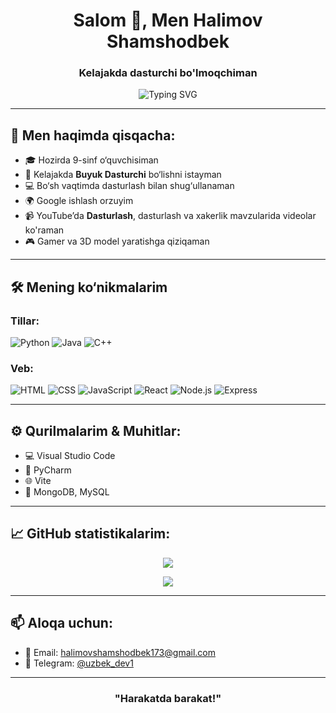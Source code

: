 <h1 align="center">Salom 👋, Men Halimov Shamshodbek</h1>
<h3 align="center">Kelajakda dasturchi bo'lmoqchiman</h3>

<p align="center">
  <img src="https://readme-typing-svg.demolab.com?font=Fira+Code&pause=1000&color=00FF00&center=true&vCenter=true&width=435&lines=Assalomu+alaykum!+Men+GitHubdaman!;Men+Dasturlashni+yoqtiraman!;Zarur+bulsam+aloqaga+chiqing!" alt="Typing SVG" />
</p>

---

## 🧠 Men haqimda qisqacha:

- 🎓 Hozirda 9-sinf o‘quvchisiman  
- 💉 Kelajakda **Buyuk Dasturchi** bo‘lishni istayman  
- 💻 Bo‘sh vaqtimda dasturlash bilan shug‘ullanaman  
- 🌍 Google ishlash orzuyim
- 📹 YouTube’da **Dasturlash**, dasturlash va xakerlik mavzularida videolar ko'raman  
- 🎮 Gamer va 3D model yaratishga qiziqaman  

---

## 🛠 Mening ko‘nikmalarim

### Tillar:
![Python](https://img.shields.io/badge/-Python-000?style=for-the-badge&logo=python&logoColor=00FF00)
![Java](https://img.shields.io/badge/-Java-000?style=for-the-badge&logo=java&logoColor=white)
![C++](https://img.shields.io/badge/-C++-000?style=for-the-badge&logo=c%2B%2B&logoColor=white)

### Veb:
![HTML](https://img.shields.io/badge/-HTML-000?style=for-the-badge&logo=html5&logoColor=white)
![CSS](https://img.shields.io/badge/-CSS-000?style=for-the-badge&logo=css3&logoColor=white)
![JavaScript](https://img.shields.io/badge/-JavaScript-000?style=for-the-badge&logo=javascript&logoColor=white)
![React](https://img.shields.io/badge/-React-000?style=for-the-badge&logo=react&logoColor=00FF00)
![Node.js](https://img.shields.io/badge/-Node.js-000?style=for-the-badge&logo=node.js&logoColor=00FF00)
![Express](https://img.shields.io/badge/-Express.js-000?style=for-the-badge&logo=express&logoColor=white)

---

## ⚙️ Qurilmalarim & Muhitlar:
- 💻 Visual Studio Code
- 🧠 PyCharm
- 🌐 Vite
- 🧰 MongoDB, MySQL

---

## 📈 GitHub statistikalarim:

<p align="center">
  <img src="https://github-readme-stats.vercel.app/api?username=shamshodcode&show_icons=true&theme=radical&title_color=00FF00&text_color=FFFFFF&icon_color=00FF00&bg_color=000000" />
</p>

<p align="center">
  <img src="https://github-readme-streak-stats.herokuapp.com/?user=shamshodcode&theme=highcontrast&date_format=M%20j%5B%2C%20Y%5D" />
</p>

---

## 📫 Aloqa uchun:
- 📧 Email: halimovshamshodbek173@gmail.com  
- 💬 Telegram: [@uzbek_dev1](https://t.me/uzbek_dev1)

---

<h3 align="center">"Harakatda barakat!"</h3>
